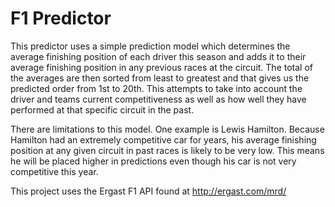 # F1 Predictor

This predictor uses a simple prediction model which determines the average 
finishing position of each driver this season and adds it to their average 
finishing position in any previous races at the circuit. The total of the 
averages are then sorted from least to greatest and that gives us the predicted 
order from 1st to 20th. This attempts to take into account the driver and teams 
current competitiveness as well as how well they have performed at that 
specific circuit in the past.

There are limitations to this model. One example is Lewis Hamilton. Because 
Hamilton had an extremely competitive car for years, his average finishing 
position at any given circuit in past races is likely to be very low. This 
means he will be placed higher in predictions even though his car is not very 
competitive this year.

This project uses the Ergast F1 API found at http://ergast.com/mrd/
